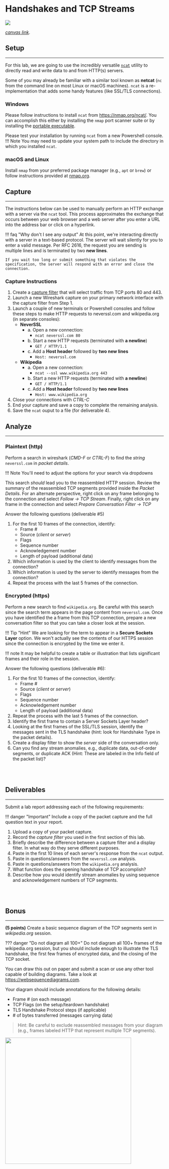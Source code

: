 # **Handshakes and TCP Streams**

[![](https://www.cloudflare.com/img/learning/cdn/tls-ssl/tcp-handshake-diagram.png)](https://www.cloudflare.com/img/learning/cdn/tls-ssl/tcp-handshake-diagram.png)


[*canvas link*](https://canvas.uw.edu/courses/1273846/assignments/4746317).

## Setup
---
For this lab, we are going to use the incredibly versatile [`ncat`](https://nmap.org/ncat/) utility to directly read and write data to and from HTTP(s) servers.

Some of you may already be familiar with a similar tool known as **netcat** (`nc` from the command line on most Linux or macOS machines). `ncat` is a re-implementation that adds some handy features (like SSL/TLS connections).

### Windows 
Please follow instructions to install `ncat` from https://nmap.org/ncat/. You can accomplish this either by installing the `nmap` port scanner suite or by installing the [portable executable](http://nmap.org/dist/ncat-portable-5.59BETA1.zip). 

Please test your installation by running `ncat` from a new Powershell console. 
!!! Note
    You may need to update your system path to include the directory in which you installed `ncat`.

### macOS and Linux
Install `nmap` from your preferred package manager (e.g., `apt` or `brew`) or follow instructions provided at [nmap.org](https://nmap.org/download.html).

## Capture
---
The instructions below can be used to manually perform an HTTP exchange with a server via the `ncat` tool. This process approximates the exchange that occurs between your web browser and a web server after you enter a URL into the address bar or click on a hyperlink.

!!! faq "Why don't I see any output"
    At this point, we're interacting directly with a server in a text-based protocol. The server will wait silently for you to enter a valid message. Per RFC 2616, the request you are sending is multiple lines and is terminated by two **new lines**. 
    
    If you wait too long or submit something that violates the specification, the server will respond with an error and close the connection.

### Capture Instructions

1. Create a [capture filter](https://wiki.wireshark.org/CaptureFilters) that will select traffic from TCP ports 80 and 443.
2. Launch a new Wireshark capture on your primary network interface with the capture filter from Step 1.
3. Launch a couple of new terminals or Powershell consoles and follow these steps to make HTTP requests to neverssl.com and wikipedia.org (in separate consoles):
    - **NeverSSL**
        - a. Open a new connection:
            - `ncat neverssl.com 80`
        - b. Start a new HTTP requests (terminated with **a newline**)
            - `GET / HTTP/1.1`
        - c. Add a **Host header** followed by  **two new lines**
            - `Host: neverssl.com`
    - **Wikipedia**
        - a. Open a new connection:
            - `ncat --ssl www.wikipedia.org 443`
        - b. Start a new HTTP requests (terminated with **a newline**)
            - `GET / HTTP/1.1`
        - c. Add a **Host header** followed by  **two new lines**
            - `Host: www.wikipedia.org`
4. Close your connections with _CTRL-C_
5. End your capture and save a copy to complete the remaining analysis.
6. Save the `ncat` ouput to a file (for deliverable 4).

## Analyze
---
### Plaintext (http)
Perform a search in wireshark (_CMD-F_ or _CTRL-F_) to find the _string_ `neverssl.com` in _packet details_.

!!! Note 
    You'll need to adjust the options for your search via dropdowns

This search _should_ lead you to the reassembled HTTP session. Review the summary of the reassembled TCP segments provided inside the _Packet Details_. For an alternate perspective, right click on any frame belonging to the connection and select _Follow -> TCP Stream_. Finally, right click on any frame in the connection and select _Prepare Conversation Filter -> TCP_

Answer the following questions (deliverable #5)

1. For the first 10 frames of the connection, identify:
    - Frame #
    - Source (_client_ or _server_)
    - Flags
    - Sequence number
    - Acknowledgement number
    - Length of payload (additional data)
1. Which information is used by the client to identify messages from the connection?
1. Which information is used by the server to identify messages from the connection?
1. Repeat the process with the last 5 frames of the connection.

### Encrypted (https)
Perform a new search to find `wikipedia.org`. Be careful with this search since the search term appears in the page content from `neverssl.com`. Once you have identified the a frame from this TCP connection, prepare a new conversation filter so that you can take a closer look at the session.

!!! Tip "Hint" 
    We are looking for the term to appear in a **Secure Sockets Layer** option. We won't actually see the contents of our HTTPS session since the connection is encrypted by the time we enter it.

!!! note
    It may be helpful to create a table or illustration that lists significant frames and their role in the session.

Answer the following questions (deliverable #6):

1. For the first 10 frames of the connection, identify:
    - Frame #
    - Source (_client_ or _server_)
    - Flags
    - Sequence number
    - Acknowledgement number
    - Length of payload (additional data)
1. Repeat the process with the last 5 frames of the connection.
1. Identify the first frame to contain a Server Sockets Layer header?
1. Looking at the first frames of the SSL/TLS session, identify the messages sent in the TLS handshake (hint: look for Handshake Type in the packet details).
1. Create a display filter to show the _server_ side of the conversation only.
1. Can you find any stream anomalies, e.g., duplicate data, out-of-order segments, or duplicate ACK (Hint: These are labeled in the Info field of the packet list)?


<br>
<br>

## Deliverables
---
Submit a lab report addressing each of the following requirements: 

!!! danger "Important"
    Include a copy of the packet capture and the full question text in your report.

1. Upload a copy of your packet capture.
1. Record the _capture filter_ you used in the first section of this lab.
1. Briefly describe the difference between a capture filter and a display filter. In what way do they serve different purposes.
1. Paste in the first 10 lines of each server's response from the `ncat` output.
1. Paste in questions/answers from the `neverssl.com` analysis.
1. Paste in questions/answers from the `wikipedia.org` analysis.
1. What function does the opening handshake of TCP accomplish?
1. Describe how you would identify stream anomalies by using sequence and acknowledgement numbers of TCP segments.




<br>
<br>




## Bonus
---
**(5 points)** Create a basic sequence diagram of the TCP segments sent in _wikipedia.org_ session.

??? danger "Do not diagram all 100+" 
    Do not diagram all 100+ frames of the wikipedia.org session, but you should include enough to illustrate the TLS handshake, the first few frames of encrypted data, and the closing of the TCP socket.

You can draw this out on paper and submit a scan or use any other tool capable of building diagrams. Take a look at https://websequencediagrams.com.

Your diagram should include annotations for the following details:

- Frame # (on each message)
- TCP Flags (on the setup/teardown handshake)
- TLS Handshake Protocol steps (if applicable)
- \# of bytes transferred (messages carrying data)

> Hint: Be careful to exclude reassembled messages from your diagram (e.g., frames labeled HTTP that represent multiple TCP segments).

<img style="height:400px;max-width:600px;" src="https://serverdensity-wpengine.netdna-ssl.com/wp-content/uploads/2017/02/Blog_TCP_IP_V2.png" />


